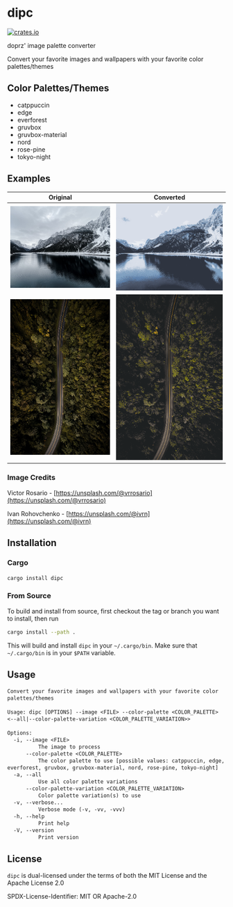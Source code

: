 # dipc

[![crates.io](https://img.shields.io/crates/v/dipc)](https://crates.io/crates/dipc)

doprz' image palette converter

Convert your favorite images and wallpapers with your favorite color palettes/themes

## Color Palettes/Themes

- catppuccin
- edge
- everforest
- gruvbox
- gruvbox-material
- nord
- rose-pine
- tokyo-night

## Examples

| Original | Converted |
| -------- | --------- |
| ![Magic view of the Gosausee in the Austrian Alps](images/ivan-rohovchenko-pkLBb75JnHc-unsplash.jpg) | ![Magic view of the Gosausee in the Austrian Alps_nord](images/ivan-rohovchenko-pkLBb75JnHc-unsplash_nord-Polar-Night-Snow-Storm-Frost.png) |
| ![Human vs Nature](images/victor-rosario-pa9sROVpkgQ-unsplash.jpg) | ![Human vs Nature_gruvbox](images/victor-rosario-pa9sROVpkgQ-unsplash_gruvbox-Dark-mode-Light-mode.png) |

### Image Credits

Victor Rosario - [https://unsplash.com/@vrrosario](https://unsplash.com/@vrrosario)

Ivan Rohovchenko - [https://unsplash.com/@ivrn](https://unsplash.com/@ivrn)

## Installation

### Cargo

```sh
cargo install dipc
```

### From Source

To build and install from source, first checkout the tag or branch you want to install, then run
```sh
cargo install --path .
```
This will build and install `dipc` in your `~/.cargo/bin`. Make sure that `~/.cargo/bin` is in your `$PATH` variable.

## Usage

```
Convert your favorite images and wallpapers with your favorite color palettes/themes

Usage: dipc [OPTIONS] --image <FILE> --color-palette <COLOR_PALETTE> <--all|--color-palette-variation <COLOR_PALETTE_VARIATION>>

Options:
  -i, --image <FILE>
          The image to process
      --color-palette <COLOR_PALETTE>
          The color palette to use [possible values: catppuccin, edge, everforest, gruvbox, gruvbox-material, nord, rose-pine, tokyo-night]
  -a, --all
          Use all color palette variations
      --color-palette-variation <COLOR_PALETTE_VARIATION>
          Color palette variation(s) to use
  -v, --verbose...
          Verbose mode (-v, -vv, -vvv)
  -h, --help
          Print help
  -V, --version
          Print version
```

## License

`dipc` is dual-licensed under the terms of both the MIT License and the Apache License 2.0

SPDX-License-Identifier: MIT OR Apache-2.0
